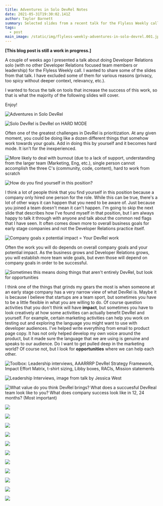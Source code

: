 ```yaml
---
title: Adventures in Solo DevRel Notes
date: 2021-05-31T19:30:02.141Z
author: Taylor Barnett
summary: Selected slides from a recent talk for the Flyless Weekly call
tags:
  - post
main_image: /static/img/flyless-weekly-adventures-in-solo-devrel.001.jpeg
---
```

**\[This blog post is still a work in progress.]**

A couple of weeks ago I presented a talk about doing Developer Relations solo (with no other Developer Relations focused team members or leadership) for the Flyless Weekly call. I wanted to share some of the slides from that talk. I have excluded some of them for various reasons (privacy, too spicy without deeper context, relevancy, etc.). 

I wanted to focus the talk on tools that increase the success of this work, so that is what the majority of the following slides will cover. 

Enjoy!

![Adventures in Solo DevRel](/static/img/flyless-weekly-adventures-in-solo-devrel.001.jpeg)

![Solo DevRel is DevRel on HARD MODE](/static/img/flyless-weekly-adventures-in-solo-devrel.003.jpeg)

Often one of the greatest challenges in DevRel is prioritization. At any given moment, you could be doing like a dozen different things that somehow work towards your goals. Add in doing this by yourself and it becomes hard mode. It isn't for the inexperienced. 

![More likely to deal with burnout (due to a lack of support, understanding from the larger team (Marketing, Eng, etc.), single person cannot accomplish the three C's (community, code, content), hard to work from scratch](/static/img/flyless-weekly-adventures-in-solo-devrel.004.jpeg)

![How do you find yourself in this position?](/static/img/flyless-weekly-adventures-in-solo-devrel.006.jpeg)

I think a lot of people think that you find yourself in this position because a company only hired one person for the role. While this can be true, there's a lot of other ways it can happen that you need to be aware of. Just because you joined a team doesn't mean it can't happen. I'm going to skip the next slide that describes how I've found myself in that position, but I am always happy to talk it through with anyone and talk about the common red flags that I have seen. It often comes down more to overall business goals for early stage companies and not the Developer Relations practice itself. 

![Company goals x potential impact = Your DevRel work](/static/img/flyless-weekly-adventures-in-solo-devrel.008.jpeg)

Often the work you will do depends on overall company goals and your potential impact. As the business grows and Developer Relations grows, you will establish more team wide goals, but even those will depend on company goals in order to be successful. 

![Sometimes this means doing things that aren't entirely DevRel, but look for *opportunities*](/static/img/flyless-weekly-adventures-in-solo-devrel.009.jpeg)

I think one of the things that grinds my gears the most is when someone at an early stage company has a very narrow view of what DevRel is. Maybe it is because I believe that startups are a team sport, but sometimes you have to be a little flexible in what you are willing to do. Of course question activities that you don't think will have **impact**, but sometimes you have to look creatively at how some activities can actually benefit DevRel and yourself. For example, certain marketing activities can help you work on testing out and exploring the language you might want to use with developer audiences. I've helped write everything from email to product page copy. It has not only helped develop my own voice around the product, but it made sure the language that we are using is genuine and speaks to our audience. Do I want to get pulled deep in the marketing world? Of course not, but I look for **opportunities** where we can help each other.

![Toolbox: Leadership interviews, AAARRRP DevRel Strategy Framework, Impact Effort Matrix, t-shirt sizing, Libby boxes, RACIs, Mission statements](/static/img/flyless-weekly-adventures-in-solo-devrel.010.jpeg)

![Leadership Interviews, image from talk by Jessica West](/static/img/flyless-weekly-adventures-in-solo-devrel.011.jpeg)

![What value do you think DevRel brings? What does a succuesful DevReal team look like to you? What does company success look like in 12, 24 months? (Most important)](/static/img/flyless-weekly-adventures-in-solo-devrel.012.jpeg)

![](/static/img/flyless-weekly-adventures-in-solo-devrel-13-15.001.jpeg)

![](/static/img/flyless-weekly-adventures-in-solo-devrel-13-15.002.jpeg)

![](/static/img/flyless-weekly-adventures-in-solo-devrel-13-15.003.jpeg)

![](/static/img/flyless-weekly-adventures-in-solo-devrel.015.jpeg)

![](/static/img/flyless-weekly-adventures-in-solo-devrel.016.jpeg)

![](/static/img/flyless-weekly-adventures-in-solo-devrel.017.jpeg)

![](/static/img/flyless-weekly-adventures-in-solo-devrel.018.jpeg)

![](/static/img/flyless-weekly-adventures-in-solo-devrel.019.jpeg)

![](/static/img/flyless-weekly-adventures-in-solo-devrel-21.001.jpeg)

![](/static/img/flyless-weekly-adventures-in-solo-devrel.021.jpeg)

![](/static/img/flyless-weekly-adventures-in-solo-devrel.022.jpeg)